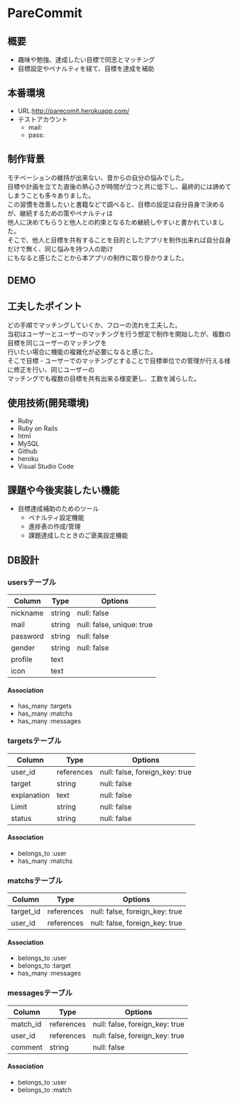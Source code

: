 # PareCommit

## 概要
- 趣味や勉強、達成したい目標で同志とマッチング
- 目標設定やペナルティを経て、目標を達成を補助

## 本番環境
- URL:http://parecomit.herokuapp.com/
- テストアカウント
  - mail:
  - pass:

## 制作背景
モチベーションの維持が出来ない、昔からの自分の悩みでした。<br>
目標や計画を立てた直後の熱心さが時間が立つと共に低下し、最終的には諦めてしまうことも多々ありました。<br>
この習慣を改善したいと書籍などで調べると、目標の設定は自分自身で決めるが、継続するための策やペナルティは<br>
他人に決めてもらうと他人との約束となるため継続しやすいと書かれていました。<br>
そこで、他人と目標を共有することを目的としたアプリを制作出来れば自分自身だけで無く、同じ悩みを持つ人の助け<br>
にもなると感じたことから本アプリの制作に取り掛かりました。

## DEMO

## 工夫したポイント
どの手順でマッチングしていくか、フローの流れを工夫した。<br>
当初はユーザーとユーザーのマッチングを行う想定で制作を開始したが、複数の目標を同じユーザーのマッチングを<br>
行いたい場合に機能の複雑化が必要になると感じた。<br>
そこで目標 - ユーザーでのマッチングとすることで目標単位での管理が行える様に修正を行い、同じユーザーの<br>
マッチングでも複数の目標を共有出来る様変更し、工数を減らした。

## 使用技術(開発環境)
- Ruby
- Ruby on Rails
- html
- MySQL
- Github
- heroku
- Visual Studio Code

## 課題や今後実装したい機能
- 目標達成補助のためのツール
  - ペナルティ設定機能
  - 進捗表の作成/管理
  - 課題達成したときのご褒美設定機能


## DB設計
### usersテーブル
|Column    |Type    |Options                    |
|----------|--------|---------------------------|
|nickname  |string  |null: false                |
|mail      |string  |null: false, unique: true  |
|password  |string  |null: false                |
|gender    |string  |null: false                |
|profile   |text    |                           |
|icon      |text    |                           |

#### Association
- has_many :targets
- has_many :matchs
- has_many :messages

### targetsテーブル
|Column       |Type        |Options                         |
|-------------|------------|--------------------------------|
|user_id      |references  |null: false, foreign_key: true  |
|target       |string      |null: false                     |
|explanation  |text        |null: false                     |
|Limit        |string      |null: false                     |
|status       |string      |null: false                     |

#### Association
- belongs_to :user
- has_many   :matchs

### matchsテーブル
|Column     |Type        |Options                         |
|-----------|------------|--------------------------------|
|target_id  |references  |null: false, foreign_key: true  |
|user_id    |references  |null: false, foreign_key: true  |

#### Association
- belongs_to :user
- belongs_to :target
- has_many   :messages

### messagesテーブル
|Column     |Type        |Options                         |
|----------|------------|--------------------------------|
|match_id  |references  |null: false, foreign_key: true  |
|user_id   |references  |null: false, foreign_key: true  |
|comment   |string      |null: false                     |

#### Association
- belongs_to :user
- belongs_to :match